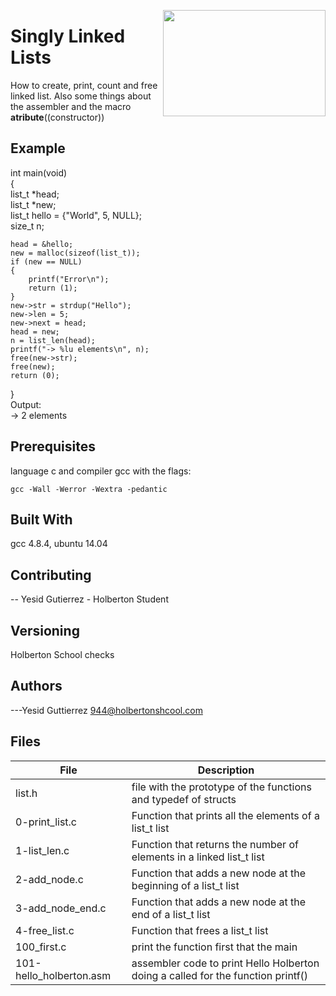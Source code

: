 <p>
<img width="260" height="170" src="https://davidjohncoleman.com/wp-djc/wp-content/uploads/2017/06/HBTN-Borderless-CMYK-Logo-Vertical-Color-Black@1200ppi-300x236.png" align="right" >
</p>





# Singly Linked Lists
How to create, print, count and free linked list. Also some things about the assembler 
and the macro __atribute__((constructor))
  
## Example
int main(void)                                   
{                                                
    list_t *head;                                
    list_t *new;                                 
    list_t hello = {"World", 5, NULL};           
    size_t n;                                    
                                                 
    head = &hello;                               
    new = malloc(sizeof(list_t));                
    if (new == NULL)                             
    {                                            
        printf("Error\n");                       
        return (1);                              
    }                                            
    new->str = strdup("Hello");                  
    new->len = 5;                                
    new->next = head;                            
    head = new;                                  
    n = list_len(head);                          
    printf("-> %lu elements\n", n);              
    free(new->str);                              
    free(new);                                   
    return (0);                                  
}                                                
Output:                                          
-> 2 elements                                    

## Prerequisites
language c and compiler gcc with the flags:
```
gcc -Wall -Werror -Wextra -pedantic
```
## Built With
gcc 4.8.4, ubuntu 14.04
## Contributing

-- Yesid Gutierrez - Holberton Student                                        

## Versioning

Holberton School checks

## Authors

  
---Yesid Guttierrez  944@holbertonshcool.com                                    

## Files

| File               | Description                              |
| ------------------ | ---------------------------------------- |
| list.h 		       |file with the prototype of the functions and typedef of structs  |
| 0-print_list.c	       |Function that prints all the elements of a list_t list |
| 1-list_len.c		       |Function that returns the number of elements in a linked list_t list  |
| 2-add_node.c		       |Function that adds a new node at the beginning of a list_t list  |
| 3-add_node_end.c	       |Function that adds a new node at the end of a list_t list  |
| 4-free_list.c                |Function that frees a list_t list  |
| 100_first.c                  |print the function first that the main  |
| 101-hello_holberton.asm      |assembler code to print Hello Holberton doing a called for the function printf() |
